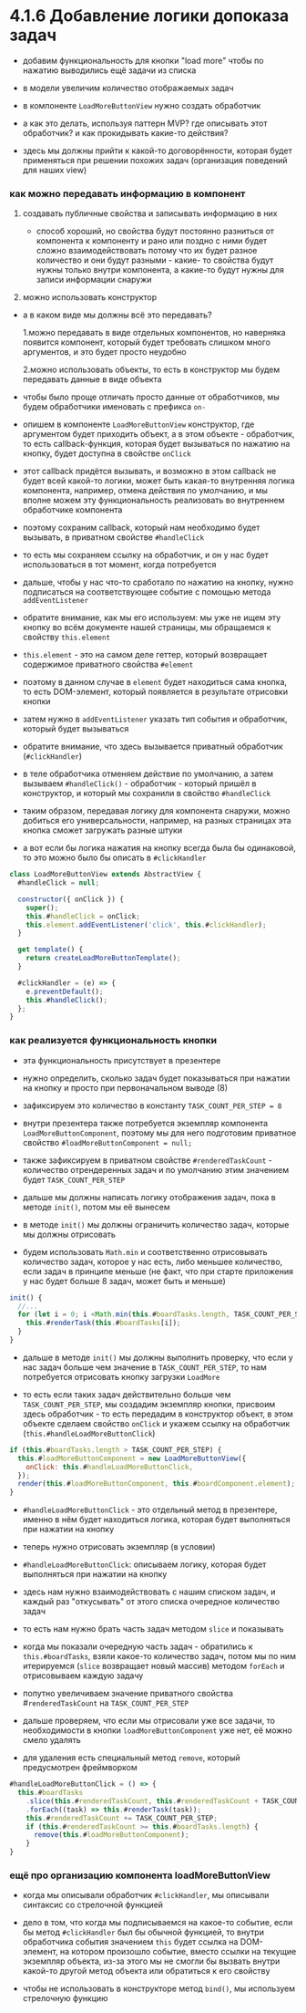 # 4.1.6 Добавление логики допоказа задач

- добавим функциональность для кнопки "load more" чтобы по нажатию выводились ещё задачи из списка

- в модели увеличим количество отображаемых задач

- в компоненте `LoadMoreButtonView` нужно создать обработчик

- а как это делать, используя паттерн MVP? где описывать этот обработчик? и как прокидывать какие-то действия?

- здесь мы должны прийти к какой-то договорённости, которая будет применяться при решении похожих задач (организация поведений для наших view)

### как можно передавать информацию в компонент

1. создавать публичные свойства и записывать информацию в них

   - способ хороший, но свойства будут постоянно разниться от компонента к компоненту и рано или поздно с ними будет сложно взаимодействовать потому что их будет разное количество и они будут разными - какие- то свойства будут нужны только внутри компонента, а какие-то будут нужны для записи информации снаружи

2. можно использовать конструктор

- а в каком виде мы должны всё это передавать?

  1.можно передавать в виде отдельных компонентов, но наверняка появится компонент, который будет требовать слишком много аргументов, и это будет просто неудобно

  2.можно использовать объекты, то есть в конструктор мы будем передавать данные в виде объекта

- чтобы было проще отличать просто данные от обработчиков, мы будем обработчики именовать с префикса `on-`

- опишем в компоненте `LoadMoreButtonView` конструктор, где аргументом будет приходить объект, а в этом объекте - обработчик, то есть callback-функция, которая будет вызываться по нажатию на кнопку, будет доступна в свойстве `onClick`

- этот callback придётся вызывать, и возможно в этом callback не будет всей какой-то логики, может быть какая-то внутренняя логика компонента, например, отмена действия по умолчанию, и мы вполне можем эту функциональность реализовать во внутреннем обработчике компонента

- поэтому сохраним callback, который нам необходимо будет вызывать, в приватном свойстве `#handleClick`

- то есть мы сохраняем ссылку на обработчик, и он у нас будет использоваться в тот момент, когда потребуется

- дальше, чтобы у нас что-то сработало по нажатию на кнопку, нужно подписаться на соответствующее событие с помощью метода `addEventListener`

- обратите внимание, как мы его используем: мы уже не ищем эту кнопку во всём документе нашей страницы, мы обращаемся к свойству `this.element`

- `this.element` - это на самом деле геттер, который возвращает содержимое приватного свойства `#element`

- поэтому в данном случае в `element` будет находиться сама кнопка, то есть DOM-элемент, который появляется в результате отрисовки кнопки

- затем нужно в `addEventListener` указать тип события и обработчик, который будет вызываться

- обратите внимание, что здесь вызывается приватный обработчик (`#clickHandler`)

- в теле обработчика отменяем действие по умолчанию, а затем вызываем `#handleClick()` - обработчик - который пришёл в конструктор, и который мы сохранили в свойство `#handleClick`

- таким образом, передавая логику для компонента снаружи, можно добиться его универсальности, например, на разных страницах эта кнопка сможет загружать разные штуки

- а вот если бы логика нажатия на кнопку всегда была бы одинаковой, то это можно было бы описать в `#clickHandler`

```js
class LoadMoreButtonView extends AbstractView {
  #handleClick = null;

  constructor({ onClick }) {
    super();
    this.#handleClick = onClick;
    this.element.addEventListener('click', this.#clickHandler);
  }

  get template() {
    return createLoadMoreButtonTemplate();
  }

  #clickHandler = (e) => {
    e.preventDefault();
    this.#handleClick();
  };
}
```

### как реализуется функциональность кнопки

- эта функциональность присутствует в презентере

- нужно определить, сколько задач будет показываться при нажатии на кнопку и просто при первоначальном выводе (8)

- зафиксируем это количество в константу `TASK_COUNT_PER_STEP = 8`

- внутри презентера также потребуется экземпляр компонента `LoadMoreButtonComponent`, поэтому мы для него подготовим приватное свойство `#loadMoreButtonComponent = null;`

- также зафиксируем в приватном свойстве `#renderedTaskCount` - количество отрендеренных задач и по умолчанию этим значением будет `TASK_COUNT_PER_STEP`

- дальше мы должны написать логику отображения задач, пока в методе `init()`, потом мы её вынесем

- в методе `init()` мы должны ограничить количество задач, которые мы должны отрисовать

- будем использовать `Math.min` и соответственно отрисовывать количество задач, которое у нас есть, либо меньшее количество, если задач в принципе меньше (не факт, что при старте приложения у нас будет больше 8 задач, может быть и меньше)

```js
init() {
  //...
  for (let i = 0; i <Math.min(this.#boardTasks.length, TASK_COUNT_PER_STEP); i++) {
    this.#renderTask(this.#boardTasks[i]);
  }
}
```

- дальше в методе `init()` мы должны выполнить проверку, что если у нас задач больше чем значение в `TASK_COUNT_PER_STEP`, то нам потребуется отрисовать кнопку загрузки `LoadMore`

- то есть если таких задач действительно больше чем `TASK_COUNT_PER_STEP`, мы создадим экземпляр кнопки, присвоим здесь обработчик - то есть передадим в конструктор объект, в этом объекте сделаем свойство `onClick` и укажем ссылку на обработчик (`this.#handleLoadMoreButtonClick`)

```js
if (this.#boardTasks.length > TASK_COUNT_PER_STEP) {
  this.#loadMoreButtonComponent = new LoadMoreButtonView({
    onClick: this.#handleLoadMoreButtonClick,
  });
  render(this.#loadMoreButtonComponent, this.#boardComponent.element);
}
```

- `#handleLoadMoreButtonClick` - это отдельный метод в презентере, именно в нём будет находиться логика, которая будет выполняться при нажатии на кнопку

- теперь нужно отрисовать экземпляр (в условии)

- `#handleLoadMoreButtonClick`: описываем логику, которая будет выполняться при нажатии на кнопку

- здесь нам нужно взаимодействовать с нашим списком задач, и каждый раз "откусывать" от этого списка очередное количество задач

- то есть нам нужно брать часть задач методом `slice` и показывать

- когда мы показали очередную часть задач - обратились к `this.#boardTasks`, взяли какое-то количество задач, потом мы по ним итерируемся (`slice` возвращает новый массив) методом `forEach` и отрисовываем каждую задачу

- попутно увеличиваем значение приватного свойства #`renderedTaskCount` на `TASK_COUNT_PER_STEP`

- дальше проверяем, что если мы отрисовали уже все задачи, то необходимости в кнопки `loadMoreButtonComponent` уже нет, её можно смело удалять

- для удаления есть специальный метод `remove`, который предусмотрен фреймворком

```js
#handleLoadMoreButtonClick = () => {
  this.#boardTasks
    .slice(this.#renderedTaskCount, this.#renderedTaskCount + TASK_COUNT_PER_STEP)
    .forEach((task) => this.#renderTask(task));
    this.#renderedTaskCount += TASK_COUNT_PER_STEP;
    if (this.#renderedTaskCount >= this.#boardTasks.length) {
      remove(this.#loadMoreButtonComponent);
    }
}
```

### ещё про организацию компонента loadMoreButtonView

- когда мы описывали обработчик `#clickHandler`, мы описывали синтаксис со стрелочной функцией

- дело в том, что когда мы подписываемся на какое-то событие, если бы метод `#clickHandler` был бы обычной функцией, то внутри обработчика события значением `this` будет ссылка на DOM-элемент, на котором произошло событие, вместо ссылки на текущие экземпляр объекта, из-за этого мы не смогли бы вызвать внутри какой-то другой метод объекта или обратиться к его свойству

- чтобы не использовать в конструкторе метод `bind()`, мы используем стрелочную функцию
